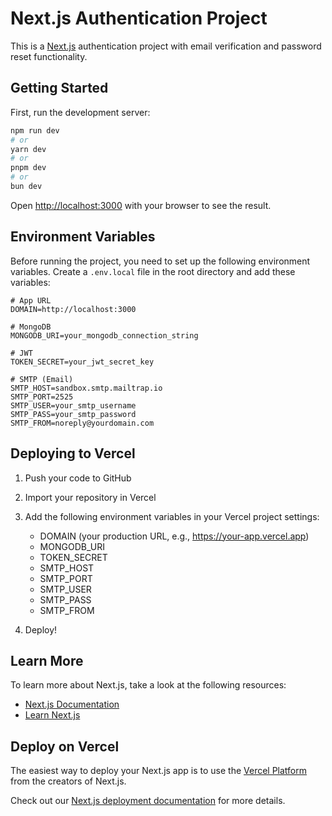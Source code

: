 # Next.js Authentication Project

This is a [Next.js](https://nextjs.org) authentication project with email verification and password reset functionality.

## Getting Started

First, run the development server:

```bash
npm run dev
# or
yarn dev
# or
pnpm dev
# or
bun dev
```

Open [http://localhost:3000](http://localhost:3000) with your browser to see the result.

## Environment Variables

Before running the project, you need to set up the following environment variables. Create a `.env.local` file in the root directory and add these variables:

```env
# App URL
DOMAIN=http://localhost:3000

# MongoDB
MONGODB_URI=your_mongodb_connection_string

# JWT
TOKEN_SECRET=your_jwt_secret_key

# SMTP (Email)
SMTP_HOST=sandbox.smtp.mailtrap.io
SMTP_PORT=2525
SMTP_USER=your_smtp_username
SMTP_PASS=your_smtp_password
SMTP_FROM=noreply@yourdomain.com
```

## Deploying to Vercel

1. Push your code to GitHub
2. Import your repository in Vercel
3. Add the following environment variables in your Vercel project settings:
   - DOMAIN (your production URL, e.g., https://your-app.vercel.app)
   - MONGODB_URI
   - TOKEN_SECRET
   - SMTP_HOST
   - SMTP_PORT
   - SMTP_USER
   - SMTP_PASS
   - SMTP_FROM

4. Deploy!

## Learn More

To learn more about Next.js, take a look at the following resources:

- [Next.js Documentation](https://nextjs.org/docs)
- [Learn Next.js](https://nextjs.org/learn)

## Deploy on Vercel

The easiest way to deploy your Next.js app is to use the [Vercel Platform](https://vercel.com/new?utm_medium=default-template&filter=next.js&utm_source=create-next-app&utm_campaign=create-next-app-readme) from the creators of Next.js.

Check out our [Next.js deployment documentation](https://nextjs.org/docs/app/building-your-application/deploying) for more details.
